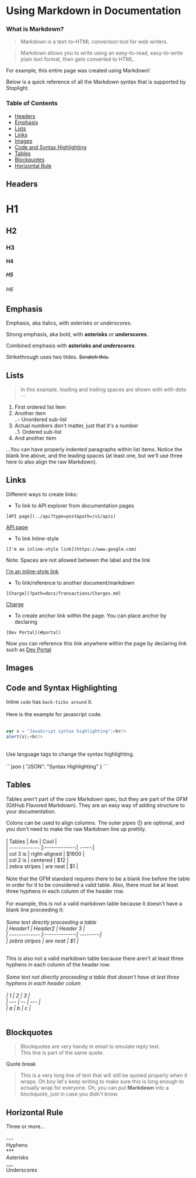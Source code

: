 # Using Markdown in Documentation

### What is Markdown?
>Markdown is a text-to-HTML conversion tool for web writers.

>Markdown allows you to write using an easy-to-read, easy-to-write plain text format, then gets converted to HTML.

For example, this entire page was created using Markdown!

Below is a quick reference of all the Markdown syntax that is supported by Stoplight.

### Table of Contents  
* [Headers](#headers)
* [Emphasis](#emphasis)
* [Lists](#lists)
* [Links](#lnks)
* [Images](#imgs)
* [Code and Syntax Highlighting](#code)
* [Tables](#tables)
* [Blockquotes](#blockquotes)
* [Horizontal Rule](#hr)

## <a name="headers"/> Headers

# H1<br/>
## H2<br/>
### H3<br/>
#### H4<br/>
##### H5<br/>
###### H6<br/>

## <a name="emphasis"/> Emphasis

Emphasis, aka italics, with *asterisks* or _underscores_.<br/>

Strong emphasis, aka bold, with **asterisks** or __underscores__.<br/>

Combined emphasis with **asterisks and _underscores_**.<br/>

Strikethrough uses two tildes. ~~Scratch this.~~<br/>

## <a name="lists"/> Lists

>In this example, leading and trailing spaces are shown with with dots: ⋅⋅⋅

1. First ordered list item<br/>
2. Another item<br/>
..- Unordered sub-list<br/>
3. Actual numbers don't matter, just that it's a number<br/>
..1. Ordered sub-list<br/>
4. And another item<br/>

...You can have properly indented paragraphs within list items. Notice the blank line above, and the leading spaces (at least one, but we'll use three here to also align the raw Markdown).<br/>

## <a name="lnks"/> Links

Different ways to create links:<br/>

- To link to API explorer from documentation pages<br/>
```
[API page](../api?type=post&path=/v1/apis)
```
[API page](../api?type=post&path=/v1/apis)<br/>

- To link Inline-style<br/>
```
[I'm an inline-style link](https://www.google.com)
```
Note: Spaces are not allowed between the label and the link

[I'm an inline-style link](https://www.google.com)<br/>

- To link/reference to another document/markdown<br/>
```
[Charge](?path=docs/Transactions/Charges.md)
```
[Charge](?path=docs/Transactions/Charges.md)<br/>

- To create anchor link within the page. You can place anchor by declaring 
```
[Dev Portal](#portal)
```
Now you can reference this link anywhere within the page by declaring link such as [Dev Portal](#portal)<br/>

## <a name="imgs"/> Images

## <a name="code"/> Code and Syntax Highlighting

Inline `code` has `back-ticks around` it.<br/>
<br/>
Here is the example for javascript code.<br/>
<br/>
```javascript
var s = "JavaScript syntax highlighting";<br/>
alert(s);<br/>
```
<br/>
Use language tags to change the syntax highlighting.<br/>
<br/>
```json
{
<nbsp><nbsp>"JSON": "Syntax Highlighting"
}
```

## <a name="tables"/> Tables

Tables aren't part of the core Markdown spec, but they are part of the *GFM* (GitHub Flavored Markdown). They are an easy way of adding structure to your documentation.<br/>

Colons can be used to align columns. The outer pipes (|) are optional, and you don't need to make the raw Markdown line up prettily.<br/>
<br/>
| Tables        | Are           | Cool  |<br/>
| ------------- |:-------------:| -----:|<br/>
| col 3 is      | right-aligned | $1600 |<br/>
| col 2 is      | centered      |   $12 |<br/>
| zebra stripes | are neat      |    $1 |<br/>
<br/>
Note that the GFM standard requires there to be a blank line before the table in order for it to be considered a valid table. Also, there must be at least three hyphens in each column of the header row.<br/>
<br/>
For example, this is not a valid markdown table because it doesn't have a blank line proceeding it:<br/>
<br/>
*Some text directly proceeding a table*<br/>
*| Header1       | Header2       | Header 3 |*<br/>
*| ------------- |:-------------:| --------:|*<br/>
*| zebra stripes | are neat      |    $1    |*<br/>
<br/>

This is also not a valid markdown table because there aren't at least three hyphens in each column of the header row:<br/>
<br/>
*Some text not directly proceeding a table that doesn't have at lest three hyphens in each header colum*<br/>
<br/>
*|  1  |  2 |  3  |*<br/>
*| --- | -- | --- |*<br/>
*|  a  |  b |  c  |*<br/>
<br/>

## <a name="blockquotes"/> Blockquotes

> Blockquotes are very handy in email to emulate reply text.<br/>
> This line is part of the same quote.<br/>

Quote break<br/>

> This is a very long line of text that will still be quoted properly when it wraps. Oh boy let's keep writing to make sure this is long enough to actually wrap for everyone. Oh, you can *put* **Markdown** into a blockquote, just in case you didn't know.

## <a name="hr"/> Horizontal Rule

Three or more...<br/>
<br/>
---<br/>
Hyphens<br/>
***<br/>
Asterisks<br/>
___<br/>
Underscores<br/>

